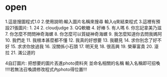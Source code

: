 # open

1.這是搜圖程式1.0
2.使用說明:輸入圖片名稱來搜尋
        輸入q來結束程式
3.這裡有預設21張圖片:
        1. 24
        2. cloudjudge
        3. QQ軟糖
        4. 好棒
        5. 有人嗎
        6. 你忘記拿美乃滋
        7. 你怎麼不問問神奇海螺
        8. 你怎麼可以質疑神奇海螺
        9. 我怎麼知道你去問我媽阿
        10. 我們走
        11. 我根本甚麼都不懂
        12. 我真的好想要
        13. 我聽見
        14. 求你別念了好不好
        15. 求求你放過我
        16. 沒關係小石頭
        17. 明天見
        18. 很高興
        19. 榮華富貴
        20. 滾拉
        21. 滿公道的

4自訂圖片:
  把想要的圖片丟進photo資料夾
  並命名相關的名稱
  輸入名稱即可招喚
  !!!!若無法召喚請修改程式內photo得位置!!!
